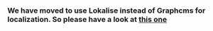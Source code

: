 ### We have moved to use Lokalise instead of Graphcms for localization. So please have a look at [this one](https://github.com/HedvigInsurance/LokaliseClient)
